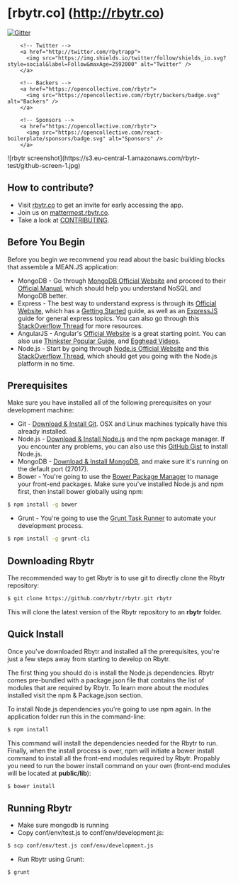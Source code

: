# [rbytr.co] (http://rbytr.co)
<div>
		<!-- Gitter -->
		<a href="https://gitter.im/rbytr/rbytr">
		  <img src="https://badges.gitter.im/rbytr/rbytr.svg" alt="Gitter" />
		</a>

		<!-- Twitter -->
		<a href="http://twitter.com/rbytrapp">
		  <img src="https://img.shields.io/twitter/follow/shields_io.svg?style=social&label=Follow&maxAge=2592000" alt="Twitter" />
		</a>
		
		<!-- Backers -->
		<a href="https://opencollective.com/rbytr">
		  <img src="https://opencollective.com/rbytr/backers/badge.svg" alt="Backers" />
		</a>
		
		<!-- Sponsors -->
		<a href="https://opencollective.com/rbytr">
		  <img src="https://opencollective.com/react-boilerplate/sponsors/badge.svg" alt="Sponsors" />
		</a>
</div>
![rbytr screenshot](https://s3.eu-central-1.amazonaws.com/rbytr-test/github-screen-1.jpg)

## How to contribute?
- Visit [rbytr.co](http://rbytr.co) to get an invite for early accessing the app.
- Join us on [mattermost.rbytr.co](http://mattermost.rbytr.co).
- Take a look at [CONTRIBUTING](https://github.com/rbytr/rbytr/blob/master/CONTRIBUTING.md).

## Before You Begin
Before you begin we recommend you read about the basic building blocks that assemble a MEAN.JS application:
* MongoDB - Go through [MongoDB Official Website](http://mongodb.org/) and proceed to their [Official Manual](http://docs.mongodb.org/manual/), which should help you understand NoSQL and MongoDB better.
* Express - The best way to understand express is through its [Official Website](http://expressjs.com/), which has a [Getting Started](http://expressjs.com/starter/installing.html) guide, as well as an [ExpressJS](http://expressjs.com/en/guide/routing.html) guide for general express topics. You can also go through this [StackOverflow Thread](http://stackoverflow.com/questions/8144214/learning-express-for-node-js) for more resources.
* AngularJS - Angular's [Official Website](http://angularjs.org/) is a great starting point. You can also use [Thinkster Popular Guide](http://www.thinkster.io/), and [Egghead Videos](https://egghead.io/).
* Node.js - Start by going through [Node.js Official Website](http://nodejs.org/) and this [StackOverflow Thread](http://stackoverflow.com/questions/2353818/how-do-i-get-started-with-node-js), which should get you going with the Node.js platform in no time.


## Prerequisites
Make sure you have installed all of the following prerequisites on your development machine:
* Git - [Download & Install Git](https://git-scm.com/downloads). OSX and Linux machines typically have this already installed.
* Node.js - [Download & Install Node.js](https://nodejs.org/en/download/) and the npm package manager. If you encounter any problems, you can also use this [GitHub Gist](https://gist.github.com/isaacs/579814) to install Node.js.
* MongoDB - [Download & Install MongoDB](http://www.mongodb.org/downloads), and make sure it's running on the default port (27017).
* Bower - You're going to use the [Bower Package Manager](http://bower.io/) to manage your front-end packages. Make sure you've installed Node.js and npm first, then install bower globally using npm:

```bash
$ npm install -g bower
```


* Grunt - You're going to use the [Grunt Task Runner](http://gruntjs.com/) to automate your development process.

```bash
$ npm install -g grunt-cli
```

## Downloading Rbytr
The recommended way to get Rbytr is to use git to directly clone the Rbytr repository:

```bash
$ git clone https://github.com/rbytr/rbytr.git rbytr
```

This will clone the latest version of the Rbytr repository to an **rbytr** folder.

## Quick Install
Once you've downloaded Rbytr and installed all the prerequisites, you're just a few steps away from starting to develop on Rbytr.

The first thing you should do is install the Node.js dependencies. Rbytr comes pre-bundled with a package.json file that contains the list of modules that are required by Rbytr. To learn more about the modules installed visit the npm & Package.json section.

To install Node.js dependencies you're going to use npm again. In the application folder run this in the command-line:

```bash
$ npm install
```

This command will install the dependencies needed for the Rbytr to run.
Finally, when the install process is over, npm will initiate a bower install command to install all the front-end modules required by Rbytr. Propably you need to run the bower install command on your own (front-end modules will be located at **public/lib**):

```bash
$ bower install
```

## Running Rbytr

* Make sure mongodb is running
* Copy conf/env/test.js to conf/env/development.js:

```bash
$ scp conf/env/test.js conf/env/development.js 
```

* Run Rbytr using Grunt:

```bash
$ grunt
```
